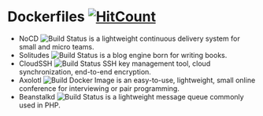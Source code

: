 # Dockerfiles [![HitCount](https://hits.dwyl.com/naiba/Dockerfiles.svg)](https://hits.dwyl.com/naiba/Dockerfiles)

- NoCD ![Build Status](https://github.com/naiba/nocd/workflows/Build%20Docker%20Image/badge.svg) is a lightweight continuous delivery system for small and micro teams.
- Solitudes ![Build Status](https://github.com/naiba/solitudes/workflows/Build%20Docker%20Image/badge.svg) is a blog engine born for writing books.
- CloudSSH ![Build Status](https://github.com/naiba/cloudssh/workflows/goreleaser/badge.svg) SSH key management tool, cloud synchronization, end-to-end encryption.
- Axolotl ![Build Docker Image](https://github.com/naiba/axolotl/workflows/Build%20Docker%20Image/badge.svg) is an easy-to-use, lightweight, small online conference for interviewing or pair programming.
- Beanstalkd ![Build Status](https://github.com/naiba/Dockerfiles/workflows/beanstalkd/badge.svg) is a lightweight message queue commonly used in PHP.
